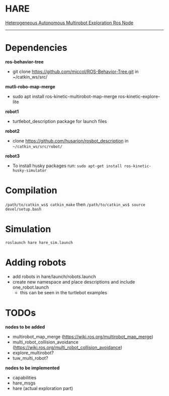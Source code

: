 # HARE
[Heterogeneous Autonomous Multirobot Exploration Ros Node](https://github.com/uga-ssrl/hare)

--------
# Dependencies
**ros-behavior-tree**
- git clone https://github.com/miccol/ROS-Behavior-Tree.git in ~/catkin_ws/src/

**mutli-robo-map-merge**
- sudo apt install ros-kinetic-multirobot-map-merge ros-kinetic-explore-lite

**robot1**
- turtlebot_description package for launch files

**robot2**
- clone https://github.com/husarion/rosbot_description in ```~/catkin_ws/src/robot/```

**robot3**
- To install husky packages run: ```sudo apt-get install ros-kinetic-husky-simulator```




# Compilation
`/path/to/catkin_ws$ catkin_make`
then
`/path/to/catkin_ws$ source devel/setup.bash`

# Simulation
`roslaunch hare hare_sim.launch`

# Adding robots
- add robots in hare/launch/robots.launch
- create new namespace and place descriptions and include one_robot.launch
  - this can be seen in the turtlebot examples

# TODOs
**nodes to be added**
- multirobot_map_merge (https://wiki.ros.org/multirobot_map_merge)
- multi_robot_collision_avoidance (https://wiki.ros.org/multi_robot_collision_avoidance)
- explore_multirobot?
- tuw_multi_robot?

**nodes to be implemented**
- capabilities
- hare_msgs
- hare (actual exploration part)

